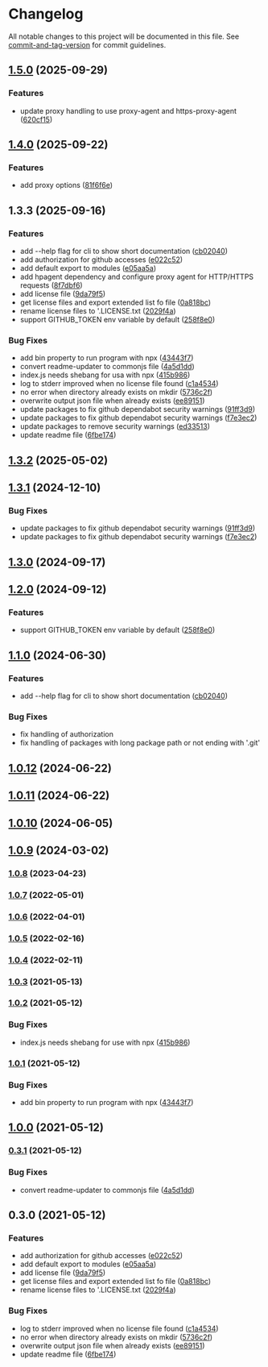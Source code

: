 # Changelog

All notable changes to this project will be documented in this file. See [commit-and-tag-version](https://github.com/absolute-version/commit-and-tag-version) for commit guidelines.

## [1.5.0](https://github.com/daschaa/license-downloader-with-proxy/compare/v1.4.0...v1.5.0) (2025-09-29)

### Features

- update proxy handling to use proxy-agent and https-proxy-agent ([620cf15](https://github.com/daschaa/license-downloader-with-proxy/commit/620cf1595a05161b8261402e1e332bbde3ce68dd))

## [1.4.0](https://github.com/daschaa/license-downloader-with-proxy/compare/v1.3.3...v1.4.0) (2025-09-22)

### Features

- add proxy options ([81f6f6e](https://github.com/daschaa/license-downloader-with-proxy/commit/81f6f6e19cb0fb5b3786ab0796a2302d134efba0))

## 1.3.3 (2025-09-16)

### Features

- add --help flag for cli to show short documentation ([cb02040](https://github.com/daschaa/license-downloader-with-proxy/commit/cb020408288e857f8dab5802fbbe7d192e0e0477))
- add authorization for github accesses ([e022c52](https://github.com/daschaa/license-downloader-with-proxy/commit/e022c52a9de32287cd4c974384a3d5ca141de972))
- add default export to modules ([e05aa5a](https://github.com/daschaa/license-downloader-with-proxy/commit/e05aa5a9eabca7ec74c75e57de2a0b08bdb8f4c4))
- add hpagent dependency and configure proxy agent for HTTP/HTTPS requests ([8f7dbf6](https://github.com/daschaa/license-downloader-with-proxy/commit/8f7dbf661b36ec0981b278186b401d40a4ffc81a))
- add license file ([9da79f5](https://github.com/daschaa/license-downloader-with-proxy/commit/9da79f5c6b9b3253ca0f0b48f35a06ef64034ec8))
- get license files and export extended list fo file ([0a818bc](https://github.com/daschaa/license-downloader-with-proxy/commit/0a818bc2797e14219f9f1050fdec9013b2c052f1))
- rename license files to '<packageName>.LICENSE.txt ([2029f4a](https://github.com/daschaa/license-downloader-with-proxy/commit/2029f4a5694f39a96bd145167f6b9ed18da91590))
- support GITHUB_TOKEN env variable by default ([258f8e0](https://github.com/daschaa/license-downloader-with-proxy/commit/258f8e02c39e61cd4c3b5e85df68f068b85bea84))

### Bug Fixes

- add bin property to run program with npx ([43443f7](https://github.com/daschaa/license-downloader-with-proxy/commit/43443f7c83e2b76d9f2f8c41c43f475ff35ddb79))
- convert readme-updater to commonjs file ([4a5d1dd](https://github.com/daschaa/license-downloader-with-proxy/commit/4a5d1dd8abd89ea8b8d52372f529cdb60fa1ac61))
- index.js needs shebang for usa with npx ([415b986](https://github.com/daschaa/license-downloader-with-proxy/commit/415b98621c2ddb50f5d07cc3586dedf816e2c810))
- log to stderr improved when no license file found ([c1a4534](https://github.com/daschaa/license-downloader-with-proxy/commit/c1a45346e2aeb3fdb7812bb104d2bb83f2b19f74))
- no error when directory already exists on mkdir ([5736c2f](https://github.com/daschaa/license-downloader-with-proxy/commit/5736c2f302e030e43ede3c436edd2b861617d023))
- overwrite output json file when already exists ([ee89151](https://github.com/daschaa/license-downloader-with-proxy/commit/ee8915128cc261743e94189a81a5e439a8602e91))
- update packages to fix github dependabot security warnings ([91ff3d9](https://github.com/daschaa/license-downloader-with-proxy/commit/91ff3d99861db72264b7230f64cf3c7fce9461e3))
- update packages to fix github dependabot security warnings ([f7e3ec2](https://github.com/daschaa/license-downloader-with-proxy/commit/f7e3ec202e0790ff79ca2088ec92d9490873a7ef))
- update packages to remove security warnings ([ed33513](https://github.com/daschaa/license-downloader-with-proxy/commit/ed335136b83d817e8ebeb2ecd6a5baadba8e5757))
- update readme file ([6fbe174](https://github.com/daschaa/license-downloader-with-proxy/commit/6fbe174635c8a72c14e38f8d0fd410be797ff929))

## [1.3.2](https://github.com/BePo65/license-downloader/compare/v1.3.1...v1.3.2) (2025-05-02)

## [1.3.1](https://github.com/BePo65/license-downloader/compare/v1.3.0...v1.3.1) (2024-12-10)

### Bug Fixes

- update packages to fix github dependabot security warnings ([91ff3d9](https://github.com/BePo65/license-downloader/commit/91ff3d99861db72264b7230f64cf3c7fce9461e3))
- update packages to fix github dependabot security warnings ([f7e3ec2](https://github.com/BePo65/license-downloader/commit/f7e3ec202e0790ff79ca2088ec92d9490873a7ef))

## [1.3.0](https://github.com/BePo65/license-downloader/compare/v1.2.0...v1.3.0) (2024-09-17)

## [1.2.0](https://github.com/BePo65/license-downloader/compare/v1.1.0...v1.2.0) (2024-09-12)

### Features

- support GITHUB_TOKEN env variable by default ([258f8e0](https://github.com/BePo65/license-downloader/commit/258f8e02c39e61cd4c3b5e85df68f068b85bea84))

## [1.1.0](https://github.com/BePo65/license-downloader/compare/v1.0.12...v1.1.0) (2024-06-30)

### Features

- add --help flag for cli to show short documentation ([cb02040](https://github.com/BePo65/license-downloader/commit/cb020408288e857f8dab5802fbbe7d192e0e0477))

### Bug Fixes

- fix handling of authorization
- fix handling of packages with long package path or not ending with '.git'

## [1.0.12](https://github.com/BePo65/license-downloader/compare/v1.0.11...v1.0.12) (2024-06-22)

## [1.0.11](https://github.com/BePo65/license-downloader/compare/v1.0.10...v1.0.11) (2024-06-22)

## [1.0.10](https://github.com/BePo65/license-downloader/compare/v1.0.9...v1.0.10) (2024-06-05)

## [1.0.9](https://github.com/BePo65/license-downloader/compare/v1.0.8...v1.0.9) (2024-03-02)

### [1.0.8](https://github.com/BePo65/license-downloader/compare/v1.0.7...v1.0.8) (2023-04-23)

### [1.0.7](https://github.com/BePo65/license-downloader/compare/v1.0.6...v1.0.7) (2022-05-01)

### [1.0.6](https://github.com/BePo65/license-downloader/compare/v1.0.5...v1.0.6) (2022-04-01)

### [1.0.5](https://github.com/BePo65/license-downloader/compare/v1.0.4...v1.0.5) (2022-02-16)

### [1.0.4](https://github.com/BePo65/license-downloader/compare/v1.0.3...v1.0.4) (2022-02-11)

### [1.0.3](https://github.com/BePo65/license-downloader/compare/v1.0.2...v1.0.3) (2021-05-13)

### [1.0.2](https://github.com/BePo65/license-downloader/compare/v1.0.1...v1.0.2) (2021-05-12)

### Bug Fixes

- index.js needs shebang for use with npx ([415b986](https://github.com/BePo65/license-downloader/commit/415b98621c2ddb50f5d07cc3586dedf816e2c810))

### [1.0.1](https://github.com/BePo65/license-downloader/compare/v1.0.0...v1.0.1) (2021-05-12)

### Bug Fixes

- add bin property to run program with npx ([43443f7](https://github.com/BePo65/license-downloader/commit/43443f7c83e2b76d9f2f8c41c43f475ff35ddb79))

## [1.0.0](https://github.com/BePo65/license-downloader/compare/v0.3.1...v1.0.0) (2021-05-12)

### [0.3.1](https://github.com/BePo65/license-downloader/compare/v0.3.0...v0.3.1) (2021-05-12)

### Bug Fixes

- convert readme-updater to commonjs file ([4a5d1dd](https://github.com/BePo65/license-downloader/commit/4a5d1dd8abd89ea8b8d52372f529cdb60fa1ac61))

## 0.3.0 (2021-05-12)

### Features

- add authorization for github accesses ([e022c52](https://github.com/BePo65/license-downloader/commit/e022c52a9de32287cd4c974384a3d5ca141de972))
- add default export to modules ([e05aa5a](https://github.com/BePo65/license-downloader/commit/e05aa5a9eabca7ec74c75e57de2a0b08bdb8f4c4))
- add license file ([9da79f5](https://github.com/BePo65/license-downloader/commit/9da79f5c6b9b3253ca0f0b48f35a06ef64034ec8))
- get license files and export extended list fo file ([0a818bc](https://github.com/BePo65/license-downloader/commit/0a818bc2797e14219f9f1050fdec9013b2c052f1))
- rename license files to '<packageName>.LICENSE.txt ([2029f4a](https://github.com/BePo65/license-downloader/commit/2029f4a5694f39a96bd145167f6b9ed18da91590))

### Bug Fixes

- log to stderr improved when no license file found ([c1a4534](https://github.com/BePo65/license-downloader/commit/c1a45346e2aeb3fdb7812bb104d2bb83f2b19f74))
- no error when directory already exists on mkdir ([5736c2f](https://github.com/BePo65/license-downloader/commit/5736c2f302e030e43ede3c436edd2b861617d023))
- overwrite output json file when already exists ([ee89151](https://github.com/BePo65/license-downloader/commit/ee8915128cc261743e94189a81a5e439a8602e91))
- update readme file ([6fbe174](https://github.com/BePo65/license-downloader/commit/6fbe174635c8a72c14e38f8d0fd410be797ff929))
